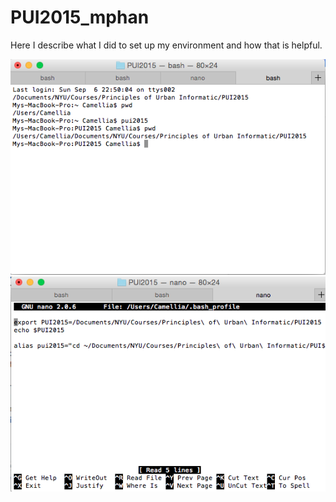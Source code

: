 # PUI2015_mphan

Here I describe what I did to set up my environment and how that is helpful. 

![Alt text](mphan_bash.png)
![Alt text](setup_env.png)